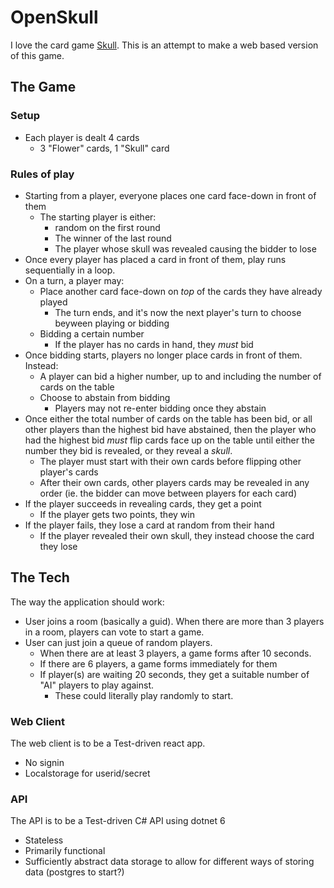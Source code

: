 # OpenSkull

I love the card game [Skull](https://www.youtube.com/watch?v=Lu_IgiU4lh8). This is an attempt to make a web based version of this game.

## The Game

### Setup
- Each player is dealt 4 cards
  - 3 "Flower" cards, 1 "Skull" card

### Rules of play
- Starting from a player, everyone places one card face-down in front of them
  - The starting player is either:
    - random on the first round
    - The winner of the last round
    - The player whose skull was revealed causing the bidder to lose
- Once every player has placed a card in front of them, play runs sequentially in a loop. 
- On a turn, a player may:
  - Place another card face-down on *top* of the cards they have already played
    - The turn ends, and it's now the next player's turn to choose beyween playing or bidding
  - Bidding a certain number
    - If the player has no cards in hand, they *must* bid
- Once bidding starts, players no longer place cards in front of them. Instead:
  - A player can bid a higher number, up to and including the number of cards on the table
  - Choose to abstain from bidding
    - Players may not re-enter bidding once they abstain
- Once either the total number of cards on the table has been bid, or all other players than the highest bid have abstained, then the player who had the highest bid *must* flip cards face up on the table until either the number they bid is revealed, or they reveal a *skull*.
  - The player must start with their own cards before flipping other player's cards
  - After their own cards, other players cards may be revealed in any order (ie. the bidder can move between players for each card)
- If the player succeeds in revealing cards, they get a point
  - If the player gets two points, they win
- If the player fails, they lose a card at random from their hand
  - If the player revealed their own skull, they instead choose the card they lose

## The Tech

The way the application should work:

- User joins a room (basically a guid). When there are more than 3 players in a room, players can vote to start a game.
- User can just join a queue of random players. 
  - When there are at least 3 players, a game forms after 10 seconds.
  - If there are 6 players, a game forms immediately for them
  - If player(s) are waiting 20 seconds, they get a suitable number of "AI" players to play against.
    - These could literally play randomly to start.


### Web Client

The web client is to be a Test-driven react app.
- No signin
- Localstorage for userid/secret

### API

The API is to be a Test-driven C# API using dotnet 6

- Stateless
- Primarily functional
- Sufficiently abstract data storage to allow for different ways of storing data (postgres to start?)